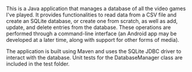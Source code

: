 This is a Java application that manages a database of all the video games I've played. It provides functionalities to read data from a CSV file and create an SQLite database, or create one from scratch, as well as add, update, and delete entries from the database. These operations are performed through a command-line interface (an Android app may be developed at a later time, along with support for other forms of media).

The application is built using Maven and uses the SQLite JDBC driver to interact with the database. Unit tests for the DatabaseManager class are included in the test folder.
